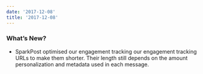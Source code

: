 ```yaml
---
date: '2017-12-08'
title: '2017-12-08'
---
```


### What’s New?

* SparkPost optimised our engagement tracking our engagement tracking URLs to make them shorter. Their length still depends on the amount personalization and metadata used in each message.


